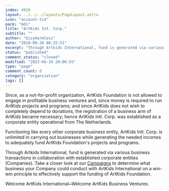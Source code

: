 ```yaml
---
index: 4920
layout: ../../../layouts/PageLayout.astro
icon: "account-tie"
pack: "mdi"
title: "ArtKids Int. Corp."
subtitle: ""
author: "EzzyHarmless"
date: "2018-09-24 00:25:51"
excerpt: "Through Artkids International, fund is generated via various business transactions in collaboration with established corporate entities (Companies) on a win-win principle to effectively support the funding of ArtKids Foundation."
status: "published"
comment_status: "closed"
modified: "2023-04-19 20:06:55"
type: "page"
comment_count: 0
category: "organisation"
tags: []
---
```


Since, as a not-for-profit organization, ArtKids Foundation is not allowed to engage in profitable business ventures and, since money is required to run ArtKids projects and programs; and since ArtKids does not wish to completely depend to donations, the registration of a business arm of ArtKids became necessary; hence ArtKids Intl. Corp. was established as a corporate entity operational from The Netherlands.

Functioning like every other corporate business entity, ArtKids Intl. Corp. is unlimited in carrying out businesses while generating the needed incomes to adequately fund ArtKids Foundation's projects and programs.

Through Artkids International, fund is generated via various business transactions in collaboration with established corporate entities (Companies). Take a closer look at our [Campaigns](/fundraising-campaigns/) to determine what business your Company could conduct with ArtKids International on a win-win principle to effectively support the funding of ArtKids Foundation.

Welcome ArtKids International~Welcome ArtKids Business Ventures.